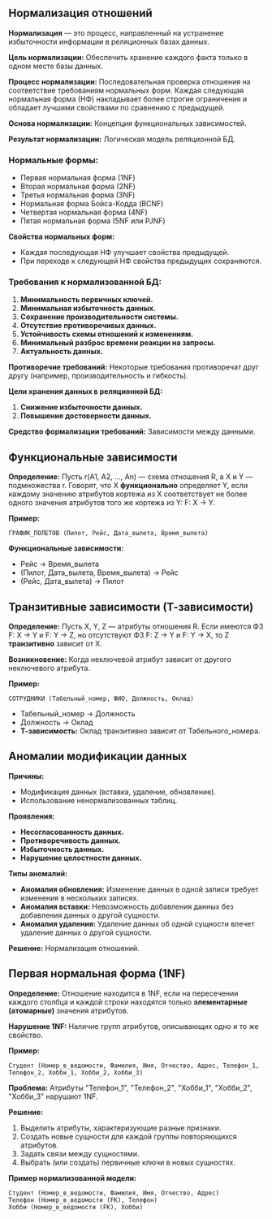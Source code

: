## Нормализация отношений

**Нормализация** — это процесс, направленный на устранение избыточности информации в реляционных базах данных.

**Цель нормализации:** Обеспечить хранение каждого факта только в одном месте базы данных.

**Процесс нормализации:**  Последовательная проверка отношения на соответствие требованиям нормальных форм. Каждая следующая нормальная форма (НФ) накладывает более строгие ограничения и обладает лучшими свойствами по сравнению с предыдущей.

**Основа нормализации:** Концепция функциональных зависимостей.

**Результат нормализации:** Логическая модель реляционной БД.

### Нормальные формы:

* Первая нормальная форма (1NF)
* Вторая нормальная форма (2NF)
* Третья нормальная форма (3NF)
* Нормальная форма Бойса-Кодда (BCNF)
* Четвертая нормальная форма (4NF)
* Пятая нормальная форма (5NF или PJNF)

**Свойства нормальных форм:**

* Каждая последующая НФ улучшает свойства предыдущей.
* При переходе к следующей НФ свойства предыдущих сохраняются.

### Требования к нормализованной БД:

1. **Минимальность первичных ключей.**
2. **Минимальная избыточность данных.**
3. **Сохранение производительности системы.**
4. **Отсутствие противоречивых данных.**
5. **Устойчивость схемы отношений к изменениям.**
6. **Минимальный разброс времени реакции на запросы.**
7. **Актуальность данных.**

**Противоречие требований:** Некоторые требования противоречат друг другу (например, производительность и гибкость).

**Цели хранения данных в реляционной БД:**

1. **Снижение избыточности данных.**
2. **Повышение достоверности данных.**

**Средство формализации требований:** Зависимости между данными.

## Функциональные зависимости

**Определение:** Пусть r(A1, A2, ..., An) — схема отношения R, a X и Y — подмножества r. Говорят, что X **функционально** определяет Y, если каждому значению атрибутов кортежа из X соответствует не более одного значения атрибутов того же кортежа из Y: F: X → Y.

**Пример:**

```
ГРАФИК_ПОЛЕТОВ (Пилот, Рейс, Дата_вылета, Время_вылета)
```

**Функциональные зависимости:**

* Рейс → Время_вылета
* (Пилот, Дата_вылета, Время_вылета) → Рейс
* (Рейс, Дата_вылета) → Пилот

## Транзитивные зависимости (Т-зависимости)

**Определение:** Пусть X, Y, Z — атрибуты отношения R. Если имеются ФЗ F: X → Y и F: Y → Z, но отсутствуют ФЗ F: Z → Y и F: Y → X, то Z **транзитивно** зависит от X.

**Возникновение:**  Когда неключевой атрибут зависит от другого неключевого атрибута.

**Пример:**

```
СОТРУДНИКИ (Табельный_номер, ФИО, Должность, Оклад)
```

* Табельный_номер → Должность
* Должность → Оклад
* **Т-зависимость:** Оклад транзитивно зависит от Табельного_номера.

## Аномалии модификации данных

**Причины:** 

* Модификация данных (вставка, удаление, обновление).
* Использование ненормализованных таблиц.

**Проявления:**

* **Несогласованность данных.**
* **Противоречивость данных.**
* **Избыточность данных.**
* **Нарушение целостности данных.**

**Типы аномалий:**

* **Аномалия обновления:** Изменение данных в одной записи требует изменения в нескольких записях.
* **Аномалия вставки:** Невозможность добавления данных без добавления данных о другой сущности.
* **Аномалия удаления:** Удаление данных об одной сущности влечет удаление данных о другой сущности.

**Решение:** Нормализация отношений.

## Первая нормальная форма (1NF)

**Определение:** Отношение находится в 1NF, если на пересечении каждого столбца и каждой строки находятся только **элементарные (атомарные)** значения атрибутов.

**Нарушение 1NF:** Наличие групп атрибутов, описывающих одно и то же свойство.

**Пример:**

```
Студент (Номер_в_ведомости, Фамилия, Имя, Отчество, Адрес, Телефон_1, Телефон_2, Хобби_1, Хобби_2, Хобби_3) 
```

**Проблема:** Атрибуты "Телефон_1", "Телефон_2", "Хобби_1", "Хобби_2", "Хобби_3" нарушают 1NF.

**Решение:**

1. Выделить атрибуты, характеризующие разные признаки.
2. Создать новые сущности для каждой группы повторяющихся атрибутов.
3. Задать связи между сущностями.
4. Выбрать (или создать) первичные ключи в новых сущностях.

**Пример нормализованной модели:**

```
Студент (Номер_в_ведомости, Фамилия, Имя, Отчество, Адрес)
Телефон (Номер_в_ведомости (FK), Телефон)
Хобби (Номер_в_ведомости (FK), Хобби)
```
